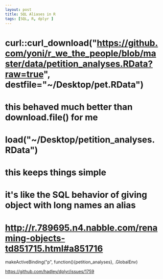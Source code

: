 ```yaml
---
layout: post
title: SQL Aliases in R
tags: [SQL, R, dplyr ]
---
```



# curl::curl_download("https://github.com/yoni/r_we_the_people/blob/master/data/petition_analyses.RData?raw=true", destfile="~/Desktop/pet.RData")
# this behaved much better than download.file() for me
# load("~/Desktop/petition_analyses.RData")


# this keeps things simple
# it's like the SQL behavior of giving object with long names an alias
# http://r.789695.n4.nabble.com/renaming-objects-td851715.html#a851716
makeActiveBinding("p", function(){petition_analyses}, .GlobalEnv)

https://github.com/hadley/dplyr/issues/1759

